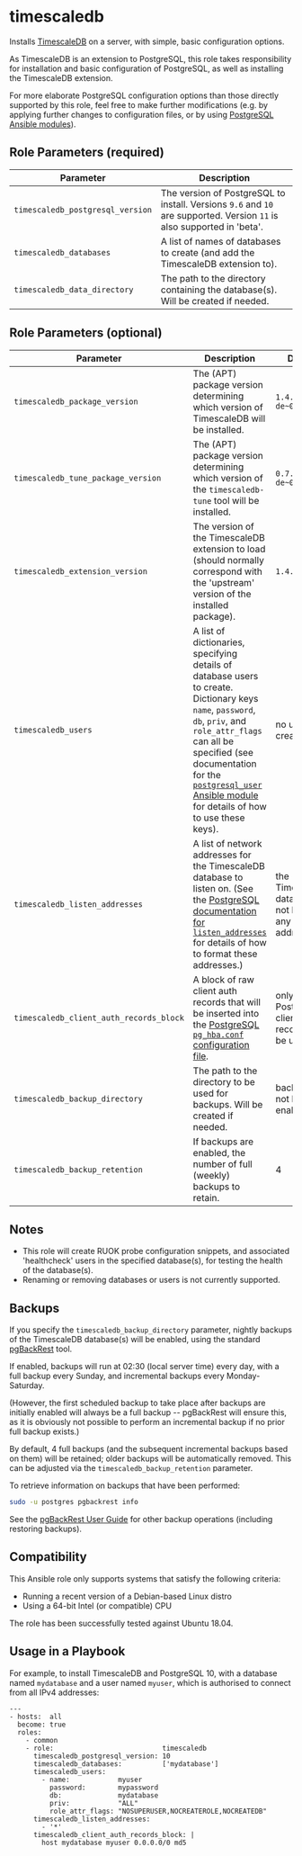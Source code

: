 # timescaledb

Installs [TimescaleDB](https://www.timescale.com/) on a server, with simple, basic configuration options.

As TimescaleDB is an extension to PostgreSQL, this role takes responsibility for installation and basic configuration
of PostgreSQL, as well as installing the TimescaleDB extension.

For more elaborate PostgreSQL configuration options than those directly supported by this role, feel free to make
further modifications (e.g. by applying further changes to configuration files, or by using [PostgreSQL Ansible modules](https://docs.ansible.com/ansible/latest/modules/list_of_database_modules.html#postgresql)).

## Role Parameters (required)

| Parameter                           | Description |
| -                                   | -           |
| `timescaledb_postgresql_version`    | The version of PostgreSQL to install. Versions `9.6` and `10` are supported. Version `11` is also supported in 'beta'. |
| `timescaledb_databases`             | A list of names of databases to create (and add the TimescaleDB extension to). |
| `timescaledb_data_directory`        | The path to the directory containing the database(s). Will be created if needed. |

## Role Parameters (optional)

| Parameter                               | Description | Default |
| -                                       | -           | -       |
| `timescaledb_package_version`           | The (APT) package version determining which version of TimescaleDB will be installed. | `1.4.1-de~0.10.0` |
| `timescaledb_tune_package_version`      | The (APT) package version determining which version of the `timescaledb-tune` tool will be installed. | `0.7.0-de~0.4.0` |
| `timescaledb_extension_version`         | The version of the TimescaleDB extension to load (should normally correspond with the 'upstream' version of the installed package). | `1.4.1` |
| `timescaledb_users`                     | A list of dictionaries, specifying details of database users to create. Dictionary keys `name`, `password`, `db`, `priv`, and `role_attr_flags` can all be specified (see documentation for the [`postgresql_user` Ansible module](https://docs.ansible.com/ansible/latest/modules/postgresql_user_module.html#parameters) for details of how to use these keys). | no users are created |
| `timescaledb_listen_addresses`          | A list of network addresses for the TimescaleDB database to listen on. (See the [PostgreSQL documentation for `listen_addresses`](https://www.postgresql.org/docs/current/runtime-config-connection.html) for details of how to format these addresses.) | the TimescaleDB database will not listen on any network addresses |
| `timescaledb_client_auth_records_block` | A block of raw client auth records that will be inserted into the [PostgreSQL `pg_hba.conf` configuration file](https://www.postgresql.org/docs/current/auth-pg-hba-conf.html). | only default PostgreSQL client auth records will be used |
| `timescaledb_backup_directory`          | The path to the directory to be used for backups. Will be created if needed. | backups will not be enabled |
| `timescaledb_backup_retention`          | If backups are enabled, the number of full (weekly) backups to retain. | 4 |

## Notes

 * This role will create RUOK probe configuration snippets, and associated 'healthcheck' users in the specified database(s),
   for testing the health of the database(s).
 * Renaming or removing databases or users is not currently supported.

## Backups

If you specify the `timescaledb_backup_directory` parameter, nightly backups of the TimescaleDB database(s) will be
enabled, using the standard [pgBackRest](https://pgbackrest.org/) tool.

If enabled, backups will run at 02:30 (local server time) every day, with a full backup every Sunday, and incremental
backups every Monday-Saturday.

(However, the first scheduled backup to take place after backups are initially enabled will always be a full backup -- pgBackRest
will ensure this, as it is obviously not possible to perform an incremental backup if no prior full backup exists.)

By default, 4 full backups (and the subsequent incremental backups based on them) will be retained; older backups will
be automatically removed. This can be adjusted via the `timescaledb_backup_retention` parameter.

To retrieve information on backups that have been performed:

```bash
sudo -u postgres pgbackrest info
```

See the [pgBackRest User Guide](https://pgbackrest.org/user-guide.html) for other backup operations (including restoring backups).

## Compatibility

This Ansible role only supports systems that satisfy the following criteria:

 * Running a recent version of a Debian-based Linux distro
 * Using a 64-bit Intel (or compatible) CPU

The role has been successfully tested against Ubuntu 18.04.

## Usage in a Playbook

For example, to install TimescaleDB and PostgreSQL 10, with a database named `mydatabase` and a user named `myuser`,
which is authorised to connect from all IPv4 addresses:

```yaml+jinja
---
- hosts:  all
  become: true
  roles:
    - common
    - role:                           timescaledb
      timescaledb_postgresql_version: 10
      timescaledb_databases:          ['mydatabase']
      timescaledb_users:
        - name:            myuser
          password:        mypassword
          db:              mydatabase
          priv:            "ALL"
          role_attr_flags: "NOSUPERUSER,NOCREATEROLE,NOCREATEDB"
      timescaledb_listen_addresses:
        - '*'
      timescaledb_client_auth_records_block: |
        host mydatabase myuser 0.0.0.0/0 md5
```
